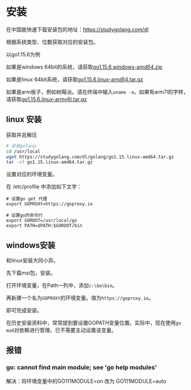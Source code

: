 # 安装

在中国能快速下载安装包的地址：https://studygolang.com/dl

根据系统类型、位数获取对应的安装包。



以go1.15.6为例

如果是windows 64bit的系统，请获取[go1.15.6.windows-amd64.zip](https://studygolang.com/dl/golang/go1.15.6.windows-amd64.zip)

如果是linux 64bit系统，请获取[go1.15.6.linux-amd64.tar.gz](https://studygolang.com/dl/golang/go1.15.6.linux-amd64.tar.gz)

如果是arm板子，例如树莓派。请在终端中输入`uname -a`，如果有arm7l的字样，请获取[go1.15.6.linux-armv6l.tar.gz](https://studygolang.com/dl/golang/go1.15.6.linux-armv6l.tar.gz)

## linux 安装

获取并且解压

``` bash
# 安装golang
cd /usr/local
wget https://studygolang.com/dl/golang/go1.15.linux-amd64.tar.gz
tar -xf go1.15.linux-amd64.tar.gz
```

设置对应的环境变量。

在 /etc/profile 中添加如下文字：

``` config
# 设置go get 代理
export GOPROXY=https://goproxy.io

# 设置go的命令行
export GOROOT=/usr/local/go
export PATH=$PATH:$GOROOT/bin
```

## windows安装

和linux安装大同小异。

先下载msi包，安装。

打开环境变量，在Path一列中，添加`c:\Go\bin`。

再新建一个名为`GOPROXY`的环境变量。值为`https://goproxy.io`。

即可完成安装。



在历史安装资料中，常常提到要设置GOPATH变量位置。实际中，现在使用`go mod`对依赖进行管理。已不需要主动设置该变量。

## 报错

### go: cannot find main module; see 'go help modules'

解决：将环境变量中的GO111MODULE=on 改为 GO111MODULE=auto

